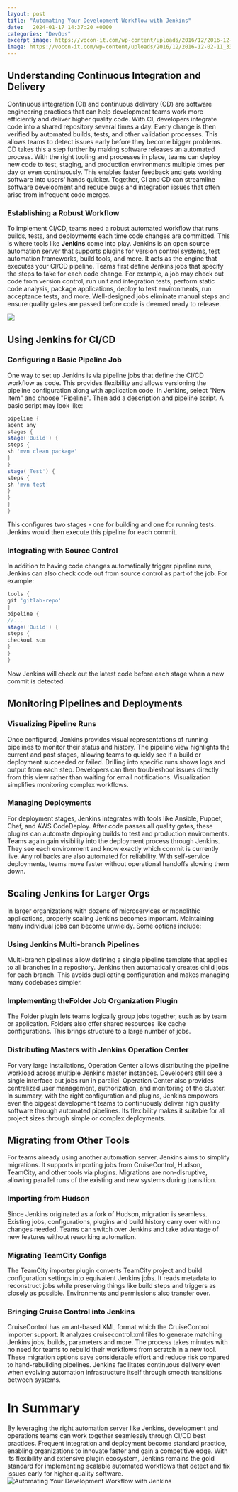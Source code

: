 ```yaml
---
layout: post
title: "Automating Your Development Workflow with Jenkins"
date:   2024-01-17 14:37:20 +0000
categories: "DevOps"
excerpt_image: https://vocon-it.com/wp-content/uploads/2016/12/2016-12-02-11_33_56.png?w=748&amp;is-pending-load=1
image: https://vocon-it.com/wp-content/uploads/2016/12/2016-12-02-11_33_56.png?w=748&amp;is-pending-load=1
---
```


## Understanding Continuous Integration and Delivery
Continuous integration (CI) and continuous delivery (CD) are software engineering practices that can help development teams work more efficiently and deliver higher quality code. With CI, developers integrate code into a shared repository several times a day. Every change is then verified by automated builds, tests, and other validation processes. This allows teams to detect issues early before they become bigger problems.
CD takes this a step further by making software releases an automated process. With the right tooling and processes in place, teams can deploy new code to test, staging, and production environments multiple times per day or even continuously. This enables faster feedback and gets working software into users' hands quicker. Together, CI and CD can streamline software development and reduce bugs and integration issues that often arise from infrequent code merges.
### Establishing a Robust Workflow 
To implement CI/CD, teams need a robust automated workflow that runs builds, tests, and deployments each time code changes are committed. This is where tools like **Jenkins** come into play. Jenkins is an open source automation server that supports plugins for version control systems, test automation frameworks, build tools, and more. It acts as the engine that executes your CI/CD pipeline.
Teams first define Jenkins jobs that specify the steps to take for each code change. For example, a job may check out code from version control, run unit and integration tests, perform static code analysis, package applications, deploy to test environments, run acceptance tests, and more. Well-designed jobs eliminate manual steps and ensure quality gates are passed before code is deemed ready to release.

![](https://devopscube.com/wp-content/uploads/2020/06/multibranch_pipeline_workflow-2-min.png)
## Using Jenkins for CI/CD
### Configuring a Basic Pipeline Job
One way to set up Jenkins is via pipeline jobs that define the CI/CD workflow as code. This provides flexibility and allows versioning the pipeline configuration along with application code. In Jenkins, select "New Item" and choose "Pipeline". Then add a description and pipeline script. 
A basic script may look like:
```groovy
pipeline {
agent any 
stages {
stage('Build') {
steps {
sh 'mvn clean package'
}
}
stage('Test') {
steps { 
sh 'mvn test'
}
}
}
}
```
This configures two stages - one for building and one for running tests. Jenkins would then execute this pipeline for each commit.
### Integrating with Source Control 
In addition to having code changes automatically trigger pipeline runs, Jenkins can also check code out from source control as part of the job. For example:
```groovy 
tools {
git 'gitlab-repo' 
}
pipeline {
//...
stage('Build') {
steps {
checkout scm  
}
}
}
```
Now Jenkins will check out the latest code before each stage when a new commit is detected.
## Monitoring Pipelines and Deployments
### Visualizing Pipeline Runs 
Once configured, Jenkins provides visual representations of running pipelines to monitor their status and history. The pipeline view highlights the current and past stages, allowing teams to quickly see if a build or deployment succeeded or failed. 
Drilling into specific runs shows logs and output from each step. Developers can then troubleshoot issues directly from this view rather than waiting for email notifications. Visualization simplifies monitoring complex workflows.
### Managing Deployments
For deployment stages, Jenkins integrates with tools like Ansible, Puppet, Chef, and AWS CodeDeploy. After code passes all quality gates, these plugins can automate deploying builds to test and production environments.
Teams again gain visibility into the deployment process through Jenkins. They see each environment and know exactly which commit is currently live. Any rollbacks are also automated for reliability. With self-service deployments, teams move faster without operational handoffs slowing them down.
## Scaling Jenkins for Larger Orgs
In larger organizations with dozens of microservices or monolithic applications, properly scaling Jenkins becomes important. Maintaining many individual jobs can become unwieldy. Some options include:
### Using Jenkins Multi-branch Pipelines 
Multi-branch pipelines allow defining a single pipeline template that applies to all branches in a repository. Jenkins then automatically creates child jobs for each branch. This avoids duplicating configuration and makes managing many codebases simpler.
### Implementing theFolder Job Organization Plugin
The Folder plugin lets teams logically group jobs together, such as by team or application. Folders also offer shared resources like cache configurations. This brings structure to a large number of jobs.
### Distributing Masters with Jenkins Operation Center 
For very large installations, Operation Center allows distributing the pipeline workload across multiple Jenkins master instances. Developers still see a single interface but jobs run in parallel. Operation Center also provides centralized user management, authorization, and monitoring of the cluster.
In summary, with the right configuration and plugins, Jenkins empowers even the biggest development teams to continuously deliver high quality software through automated pipelines. Its flexibility makes it suitable for all project sizes through simple or complex deployments.
## Migrating from Other Tools
For teams already using another automation server, Jenkins aims to simplify migrations. It supports importing jobs from CruiseControl, Hudson, TeamCity, and other tools via plugins. Migrations are non-disruptive, allowing parallel runs of the existing and new systems during transition.
### Importing from Hudson 
Since Jenkins originated as a fork of Hudson, migration is seamless. Existing jobs, configurations, plugins and build history carry over with no changes needed. Teams can switch over Jenkins and take advantage of new features without reworking automation.
### Migrating TeamCity Configs
The TeamCity importer plugin converts TeamCity project and build configuration settings into equivalent Jenkins jobs. It reads metadata to reconstruct jobs while preserving things like build steps and triggers as closely as possible. Environments and permissions also transfer over.
### Bringing Cruise Control into Jenkins
CruiseControl has an ant-based XML format which the CruiseControl importer support. It analyzes cruisecontrol.xml files to generate matching Jenkins jobs, builds, parameters and more. The process takes minutes with no need for teams to rebuild their workflows from scratch in a new tool.
These migration options save considerable effort and reduce risk compared to hand-rebuilding pipelines. Jenkins facilitates continuous delivery even when evolving automation infrastructure itself through smooth transitions between systems.
# In Summary 
By leveraging the right automation server like Jenkins, development and operations teams can work together seamlessly through CI/CD best practices. Frequent integration and deployment become standard practice, enabling organizations to innovate faster and gain a competitive edge. With its flexibility and extensive plugin ecosystem, Jenkins remains the gold standard for implementing scalable automated workflows that detect and fix issues early for higher quality software.
 ![Automating Your Development Workflow with Jenkins](https://vocon-it.com/wp-content/uploads/2016/12/2016-12-02-11_33_56.png?w=748&amp;is-pending-load=1)